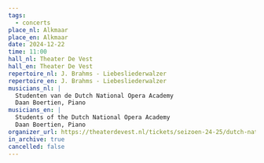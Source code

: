 ```yaml
---
tags:
  - concerts
place_nl: Alkmaar
place_en: Alkmaar
date: 2024-12-22
time: 11:00
hall_nl: Theater De Vest
hall_en: Theater De Vest
repertoire_nl: J. Brahms - Liebesliederwalzer
repertoire_en: J. Brahms - Liebesliederwalzer
musicians_nl: |
  Studenten van de Dutch National Opera Academy
  Daan Boertien, Piano
musicians_en: |
  Students of the Dutch National Opera Academy
  Daan Boertien, Piano
organizer_url: https://theaterdevest.nl/tickets/seizoen-24-25/dutch-national-opera-academy-brahms-liebeslieder-walzer/
in_archive: true
cancelled: false
---
```

